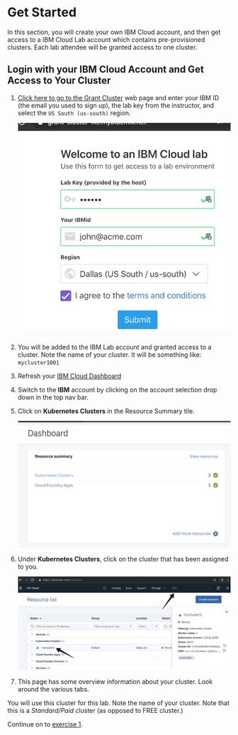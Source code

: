 # Get Started
In this section, you will create your own IBM Cloud account, and then get access to a IBM Cloud Lab account which contains pre-provisioned clusters. Each lab attendee will be granted access to one cluster.

## Login with your IBM Cloud Account and Get Access to Your Cluster
1. [Click here to go to the Grant Cluster](https://grant-cluster-iks.mybluemix.net) web page and enter your IBM ID (the email you used to sign up), the lab key from the instructor, and select the `US South (us-south)` region.

    ![](../README_images/get-clusters.png)

2. You will be added to the IBM Lab account and granted access to a cluster. Note the name of your cluster. It will be something like: `mycluster1001`
3. Refresh your [IBM Cloud Dashboard](https://cloud.ibm.com)
4. Switch to the **IBM** account by clicking on the account selection drop down in the top nav bar.
5. Click on **Kubernetes Clusters** in the Resource Summary tile.

    ![](../README_images/kubernetesResources.png)

6. Under **Kubernetes Clusters**, click on the cluster that has been assigned to you.

    ![](../README_images/dashboard.png)

7. This page has some overview information about your cluster. Look around the various tabs.

You will use this cluster for this lab. Note the name of your cluster. Note that this is a *Standard/Paid* cluster (as opposed to FREE cluster.)

Continue on to [exercise 1](../exercise-1/README.md).
